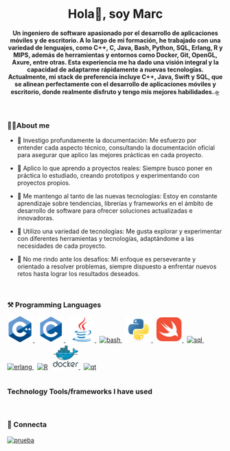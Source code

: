 <div align="center">
    <h1>Hola👋, soy Marc</h1>
</div>

<div align="center">
    <p><b>Un ingeniero de software apasionado por el desarrollo de aplicaciones móviles y de escritorio. A lo largo de mi formación, he trabajado con una variedad de lenguajes, como C++, C, Java, Bash, Python, SQL, Erlang, R y MIPS, además de herramientas y entornos como Docker, Git, OpenGL, Axure, entre otras. Esta experiencia me ha dado una visión integral y la capacidad de adaptarme rápidamente a nuevas tecnologías. Actualmente, mi stack de preferencia incluye C++, Java, Swift y SQL, que se alinean perfectamente con el desarrollo de aplicaciones móviles y escritorio, donde realmente disfruto y tengo mis mejores habilidades.</b>🛸</p>
</div>

<a href="#">
    <img src="https://www.gifsanimados.org/data/media/562/linea-imagen-animada-0387.gif" border="0" width="100%" height="2px"/>
</a>

### 👨‍💻About me

- 📖 Investigo profundamente la documentación: Me esfuerzo por entender cada aspecto técnico, consultando la documentación oficial para asegurar que aplico las mejores prácticas en cada proyecto.

- 🧩 Aplico lo que aprendo a proyectos reales: Siempre busco poner en práctica lo estudiado, creando prototipos y experimentando con proyectos propios.

- 🔎 Me mantengo al tanto de las nuevas tecnologías: Estoy en constante aprendizaje sobre tendencias, librerías y frameworks en el ámbito de desarrollo de software para ofrecer soluciones actualizadas e innovadoras.

- 🎨 Utilizo una variedad de tecnologías: Me gusta explorar y experimentar con diferentes herramientas y tecnologías, adaptándome a las necesidades de cada proyecto.

- 💪 No me rindo ante los desafíos: Mi enfoque es perseverante y orientado a resolver problemas, siempre dispuesto a enfrentar nuevos retos hasta lograr los resultados deseados.
  
<a href="#">
    <img src="https://www.gifsanimados.org/data/media/562/linea-imagen-animada-0387.gif" border="0" width="100%" height="2px"/>
</a>
  
### ⚒️ Programming Languages

<div id="Skills">
    <a href="https://github.com/Markuus9/Perfil" target="_blank" rel="noreferrer"> <img src="https://raw.githubusercontent.com/devicons/devicon/master/icons/cplusplus/cplusplus-original.svg" alt="C++" width="60px" height="60px"/> </a>
    &nbsp;
    <a href="https://www.cprogramming.com/" target="_blank" rel="noreferrer"> <img src="https://raw.githubusercontent.com/devicons/devicon/master/icons/c/c-original.svg" alt="c" width="60" height="60"/> </a>
    &nbsp;
    <a href="https://www.java.com" target="_blank" rel="noreferrer"> <img src="https://raw.githubusercontent.com/devicons/devicon/master/icons/java/java-original.svg" alt="java" width="60" height="60"/> </a>
    &nbsp;
    <a href="https://www.gnu.org/software/bash/" target="_blank" rel="noreferrer"> <img src="https://www.vectorlogo.zone/logos/gnu_bash/gnu_bash-icon.svg" alt="bash" width="60" height="60"/> </a>
    &nbsp;
    <a href="https://www.python.org" target="_blank" rel="noreferrer"> <img src="https://raw.githubusercontent.com/devicons/devicon/master/icons/python/python-original.svg" alt="python" width="60" height="60"/> </a>
    &nbsp;
    <a href="https://developer.apple.com/swift/" target="_blank" rel="noreferrer"> <img src="https://raw.githubusercontent.com/devicons/devicon/master/icons/swift/swift-original.svg" alt="swift" width="60" height="60"/> </a>
    &nbsp;
    <a href="https://www.w3schools.com/sql/" target="_blank" rel="noreferrer"> <img src="https://www.svgrepo.com/show/331760/sql-database-generic.svg" alt="sql" width="60" height="60"/> </a> 
    &nbsp;
    <a href="https://www.erlang.org/" target="_blank" rel="noreferrer"> <img src="https://www.vectorlogo.zone/logos/erlang/erlang-official.svg" alt="erlang" width="60" height="60"/> </a>
    &nbsp;
    <a href="https://github.com/Markuus9/Perfil"><img src="https://upload.wikimedia.org/wikipedia/commons/thumb/1/1b/R_logo.svg/150px-R_logo.svg.png" alt="R" title="R" width="60px" height="60px"></a>
    &nbsp;
    <a href="https://www.docker.com/" target="_blank" rel="noreferrer"> <img src="https://raw.githubusercontent.com/devicons/devicon/master/icons/docker/docker-original-wordmark.svg" alt="docker" width="60" height="60"/> </a>
    &nbsp;
    <a href="https://www.qt.io/" target="_blank" rel="noreferrer"> <img src="https://upload.wikimedia.org/wikipedia/commons/0/0b/Qt_logo_2016.svg" alt="qt" width="60" height="60"/> </a>
</div>

<a href="#">
    <img src="https://www.gifsanimados.org/data/media/562/linea-imagen-animada-0387.gif" border="0" width="100%" height="2px"/>
</a>

### Technology Tools/frameworks I have used

<a href="#">
    <img src="https://www.gifsanimados.org/data/media/562/linea-imagen-animada-0387.gif" border="0" width="100%" height="2px"/>
</a>

### 🧩 Connecta
<a href="https://www.linkedin.com/in/marc-gomez-asensio/" target="blank"><img align="center" src="https://raw.githubusercontent.com/rahuldkjain/github-profile-readme-generator/master/src/images/icons/Social/linked-in-alt.svg" alt="prueba" height="50" width="60" /></a>
